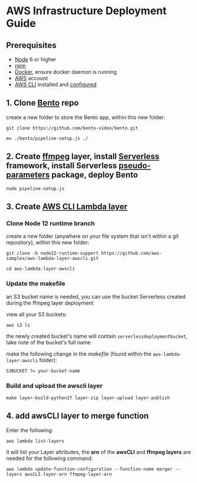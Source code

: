 # AWS Infrastructure Deployment Guide

## Prerequisites
- [Node](https://nodejs.org/en/) 6 or higher
- [npm](https://www.npmjs.com/get-npm)
- [Docker](https://www.docker.com/), ensure docker daemon is running
- [AWS](https://aws.amazon.com) account
- [AWS CLI](https://docs.aws.amazon.com/cli/latest/userguide/cli-chap-install.html) installed and [configured](https://docs.aws.amazon.com/cli/latest/userguide/cli-chap-configure.html)

## 1. Clone [Bento](https://github.com/bento-video/bento.git) repo
create a new folder to store the Bento app, within this new folder:

`git clone https://github.com/bento-video/bento.git`

`mv ./bento/pipeline-setup.js ./`

## 2. Create [ffmpeg](https://www.ffmpeg.org/) layer, install [Serverless](https://serverless.com/framework/docs/getting-started/) framework, install Serverless [pseudo-parameters](https://serverless.com/plugins/serverless-pseudo-parameters/) package, deploy Bento 

`node pipeline-setup.js`

## 3. Create [AWS CLI Lambda layer](https://github.com/aws-samples/aws-lambda-layer-awscli/tree/node12-runtime-support)
### Clone Node 12 runtime branch 
create a new folder (anywhere on your file system that isn't within a git repository), within this new folder:

`git clone -b node12-runtime-support https://github.com/aws-samples/aws-lambda-layer-awscli.git`

`cd aws-lambda-layer-awscli`

### Update the makefile
an S3 bucket name is needed, you can use the bucket Serverless created during the ffmpeg layer deployment

view all your S3 buckets:

`aws s3 ls`

the newly created bucket's name will contain `serverlessdeploymentbucket`, take note of the bucket's full name

make the following change in the *makefile* (found within the `aws-lambda-layer-awscli` folder):

`S3BUCKET ?= your-bucket-name`

### Build and upload the awscli layer
`make layer-build-python27 layer-zip layer-upload layer-publish`

## 4. add awsCLI layer to merge function

Enter the following:

`aws lambda list-layers`

it will list your Layer attributes, the **arn** of the **awsCLI** and **ffmpeg layers** are needed for the following command:

`aws lambda update-function-configuration --function-name merger --layers awsCLI-layer-arn ffmpeg-layer-arn`





